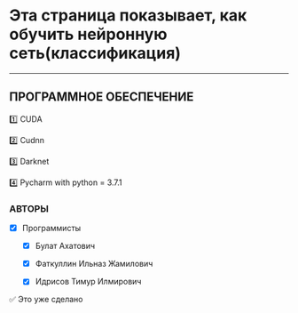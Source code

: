 # Эта страница показывает, как обучить нейронную сеть(классификация)
____
## ПРОГРАММНОЕ ОБЕСПЕЧЕНИЕ
:one: CUDA

:two: Cudnn

:three: Darknet

:four: Pycharm with python = 3.7.1


### АВТОРЫ
- [X] Программисты
    - [X] Булат Ахатович
    - [X] Фаткуллин Ильназ Жамилович
    - [X] Идрисов Тимур Илмирович



:white_check_mark: Это уже сделано

